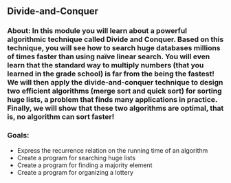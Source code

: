 ## Divide-and-Conquer

### About: In this module you will learn about a powerful algorithmic technique called Divide and Conquer. Based on this technique, you will see how to search huge databases millions of times faster than using naïve linear search. You will even learn that the standard way to multiply numbers (that you learned in the grade school) is far from the being the fastest! We will then apply the divide-and-conquer technique to design two efficient algorithms (merge sort and quick sort) for sorting huge lists, a problem that finds many applications in practice. Finally, we will show that these two algorithms are optimal, that is, no algorithm can sort faster!

### Goals:
-    Express the recurrence relation on the running time of an algorithm
-    Create a program for searching huge lists
-    Create a program for finding a majority element
-    Create a program for organizing a lottery
